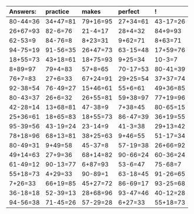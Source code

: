 | Answers: | practice | makes | perfect | ! |
| :--- | :--- | :--- | :--- | :--- |
| 80-44=36 | 34+47=81 | 79+16=95 | 27+34=61 | 43-17=26 | 
| 26+67=93 | 82-6=76 | 21-4=17 | 28+4=32 | 84+9=93 | 
| 62-53=9 | 84-76=8 | 8+23=31 | 9+62=71 | 8+63=71 | 
| 94-75=19 | 91-56=35 | 26+47=73 | 63-15=48 | 17+59=76 | 
| 18+55=73 | 43+18=61 | 18+75=93 | 9+25=34 | 10-3=7 | 
| 8+89=97 | 79+4=83 | 57+8=65 | 70-17=53 | 80-41=39 | 
| 76+7=83 | 27+6=33 | 67+24=91 | 29+25=54 | 37+37=74 | 
| 92-38=54 | 76-49=27 | 15+46=61 | 55+6=61 | 49+36=85 | 
| 80-43=37 | 26+6=32 | 26+55=81 | 59+38=97 | 77+19=96 | 
| 42-28=14 | 13+68=81 | 47-38=9 | 7+38=45 | 80-65=15 | 
| 25+36=61 | 18+65=83 | 18+55=73 | 86-47=39 | 36+19=55 | 
| 95-39=56 | 43-19=24 | 23-14=9 | 41-3=38 | 29+13=42 | 
| 78+18=96 | 68+13=81 | 38+25=63 | 9+46=55 | 51-17=34 | 
| 80-49=31 | 9+49=58 | 45-37=8 | 57-19=38 | 26+66=92 | 
| 49+14=63 | 27+9=36 | 68+14=82 | 90-66=24 | 60-36=24 | 
| 61-49=12 | 90-13=77 | 6+87=93 | 53-6=47 | 75-68=7 | 
| 55+18=73 | 4+29=33 | 90-89=1 | 63-18=45 | 91-26=65 | 
| 7+26=33 | 66+19=85 | 45+27=72 | 86-69=17 | 93-25=68 | 
| 36-18=18 | 52-39=13 | 28+68=96 | 93-47=46 | 40-12=28 | 
| 94-56=38 | 71-45=26 | 57-29=28 | 6+27=33 | 55+18=73 | 
